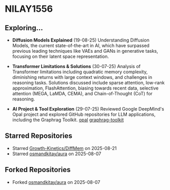 # NILAY1556

## Exploring...
- **Diffusion Models Explained** (19-08-25)
  Understanding Diffusion Models, the current state-of-the-art in AI, which have surpassed previous leading techniques like VAEs and GANs in generative tasks, focusing on their latent space representation.

- **Transformer Limitations & Solutions** (30-07-25)
  Analysis of Transformer limitations including quadratic memory complexity, diminishing returns with large context windows, and challenges in reasoning tasks. Solutions discussed include sparse attention, low-rank approximation, FlashAttention, biasing towards recent data, selective attention (MEGA, LaMDA, CEMA), and Chain-of-Thought (CoT) for reasoning.

- **AI Project & Tool Exploration** (29-07-25)
  Reviewed Google DeepMind's Opal project and explored GitHub repositories for LLM applications, including the Graphrag Toolkit.
  [opal](https://opal.withgoogle.com/)
  [graphrag-toolkit](https://github.com/awslabs/graphrag-toolkit)

## Starred Repositories
- Starred [Growth-Kinetics/DiffMem](https://github.com/Growth-Kinetics/DiffMem) on 2025-08-21
- Starred [osmandkitay/aura](https://github.com/osmandkitay/aura) on 2025-08-07

## Forked Repositories
- Forked [osmandkitay/aura](https://github.com/NILAY1556/aura) on 2025-08-07

